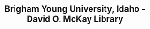 ---
layout: repo
title: "Brigham Young University, Idaho - David O. McKay Library"
id: 2238
permalink: repos/2238/
---